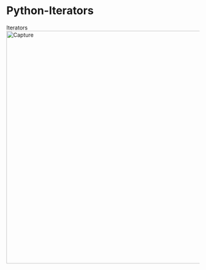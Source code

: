 # Python-Iterators
Iterators
<img width="608" alt="Capture" src="https://user-images.githubusercontent.com/82565293/116662299-39dda800-a9b3-11eb-8027-ced08c432bd8.PNG">


